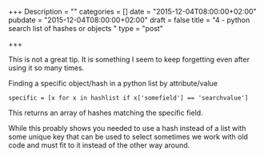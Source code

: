 +++
Description = ""
categories = []
date = "2015-12-04T08:00:00+02:00"
pubdate = "2015-12-04T08:00:00+02:00"
draft = false
title = "4 - python search list of hashes or objects "
type = "post"

+++

This is not a great tip.
It is something I seem to keep forgetting even after using it so many times.

Finding a specific object/hash in a python list by attribute/value
<!--more-->

```specific = [x for x in hashlist if x['somefield'] == 'searchvalue']```

This returns an array of hashes matching the specific field.

While this proably shows you needed to use a hash instead of a list with some unique key that can be used to select sometimes we work with old code and must fit to it instead of the other way around.